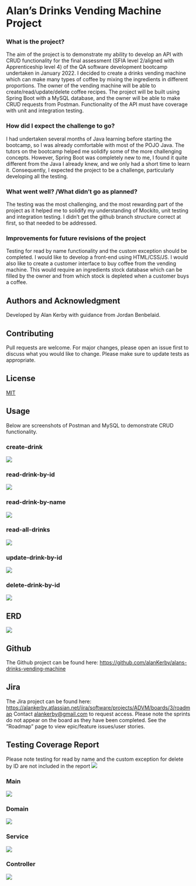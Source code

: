 # Alan’s Drinks Vending Machine Project

### What is the project?
The aim of the project is to demonstrate my ability to develop an API with CRUD functionality for the final assessment (SFIA level 2/aligned with Apprenticeship level 4) of the QA software development bootcamp undertaken in January 2022. I decided to create a drinks vending machine which can make many types of coffee by mixing the ingredients in different proportions. The owner of the vending machine will be able to create/read/update/delete coffee recipes. The project will be built using Spring Boot with a MySQL database, and the owner will be able to make CRUD requests from Postman. Functionality of the API must have coverage with unit and integration testing.

### How did I expect the challenge to go?
I had undertaken several months of Java learning before starting the bootcamp, so I was already comfortable with most of the POJO Java. The tutors on the bootcamp helped me solidify some of the more challenging concepts. However, Spring Boot was completely new to me, I found it quite different from the Java I already knew, and we only had a short time to learn it. Consequently, I expected the project to be a challenge, particularly developing all the testing.

### What went well? /What didn’t go as planned?
The testing was the most challenging, and the most rewarding part of the project as it helped me to solidify my understanding of Mockito, unit testing and integration testing. I didn’t get the github branch structure correct at first, so that needed to be addressed.

### Improvements for future revisions of the project
Testing for read by name functionality and the custom exception should be completed. I would like to develop a front-end using HTML/CSS/JS. I would also like to create a customer interface to buy coffee from the vending machine. This would require an ingredients stock database which can be filled by the owner and from which stock is depleted when a customer buys a coffee.

## Authors and Acknowledgment
Developed by Alan Kerby with guidance from  Jordan Benbelaid.

## Contributing
Pull requests are welcome. For major changes, please open an issue first to discuss what you would like to change.
Please make sure to update tests as appropriate.

## License
[MIT](https://choosealicense.com/licenses/mit/)

## Usage

Below are screenshots of Postman and MySQL to demonstrate CRUD functionality.

### create-drink
![](readme-images/create-drink.png)
### read-drink-by-id
![](readme-images/read-drink-by-id.png)
### read-drink-by-name
![](readme-images/read-by-name.png)
### read-all-drinks
![](readme-images/read-all-drinks.png)
### update-drink-by-id
![](readme-images/update-drink-by-id.png)
### delete-drink-by-id
![](readme-images/delete-drink-by-id.png)

## ERD
![](readme-images/ERD.png)

## Github
The Github project can be found here:
https://github.com/alanKerby/alans-drinks-vending-machine

## Jira
The Jira project can be found here:
https://alankerby.atlassian.net/jira/software/projects/ADVM/boards/3/roadmap
Contact alankerby@gmail.com to request access.
Please note the sprints do not appear on the board as they have been completed. See the “Roadmap” page to view epic/feature issues/user stories.

## Testing Coverage Report
Please note testing for read by name and the custom exception for delete by ID are not included in the report
![](readme-images/overall-test-coverage.png)
### Main
![](readme-images/main-test-coverage.png)
### Domain
![](readme-images/domain-test-coverage.png)
### Service
![](readme-images/service-test-coverage.png)
### Controller
![](readme-images/controller-test-coverage.png)